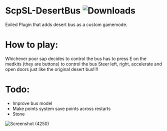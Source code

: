 # ScpSL-DesertBus ![Downloads](https://img.shields.io/github/downloads/morgana-x/ScpSL-DesertBus/total)
Exiled Plugin that adds desert bus as a custom gamemode.

# How to play:
Whichever poor sap decides to control the bus has to press E on the medkits (they are buttons) to control the bus
Steer left, right, accelerate and open doors just like the original desert bus!!!!

# Todo:
+ Improve bus model
+ Make points system save points across restarts
+ Stone


![Screenshot (4250)](https://github.com/morgana-x/ScpSL-DesertBus/assets/89588301/5b42390f-c464-469d-925c-1c7b5bcfc766)
